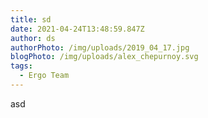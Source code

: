 ```yaml
---
title: sd
date: 2021-04-24T13:48:59.847Z
author: ds
authorPhoto: /img/uploads/2019_04_17.jpg
blogPhoto: /img/uploads/alex_chepurnoy.svg
tags:
  - Ergo Team
---
```

asd